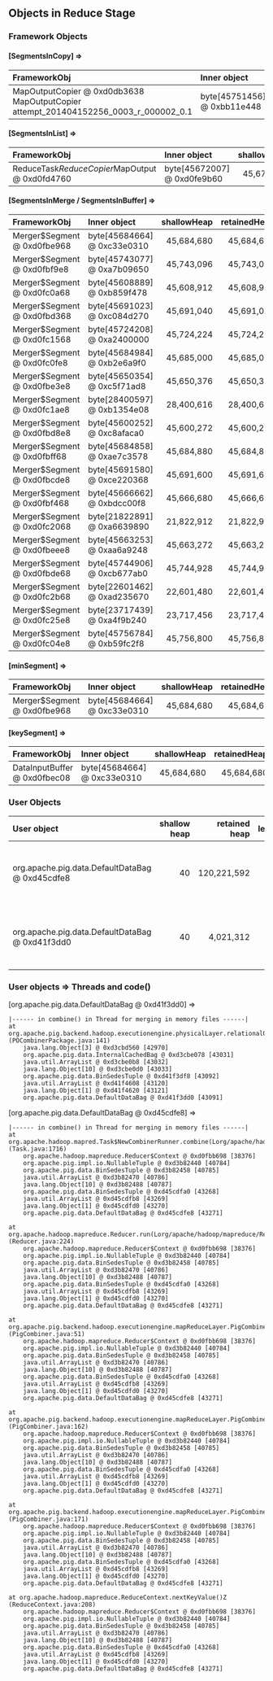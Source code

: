 ## Objects in Reduce Stage

### Framework Objects

#### [SegmentsInCopy] => 

| FrameworkObj 	| Inner object 	| shallowHeap 	| retainedHeap 	| TaskId 	|
| :----------- | :----------- | -----------: | -----------: | -----------: |
| MapOutputCopier @ 0xd0db3638  MapOutputCopier attempt_201404152256_0003_r_000002_0.1	| byte[45751456] @ 0xbb11e448	| 45,751,472	| 45,751,472	|12	|

#### [SegmentsInList] => 

| FrameworkObj 	| Inner object 	| shallowHeap 	| retainedHeap 	| TaskId 	|
| :----------- | :----------- | -----------: | -----------: | -----------: |
| ReduceTask$ReduceCopier$MapOutput @ 0xd0fd4760	| byte[45672007] @ 0xd0fe9b60	| 45,672,024	| 45,672,024	|9	|

#### [SegmentsInMerge / SegmentsInBuffer] => 

| FrameworkObj 	| Inner object 	| shallowHeap 	| retainedHeap 	| TaskId 	|
| :----------- | :----------- | -----------: | -----------: | -----------: |
| Merger$Segment @ 0xd0fbe968	| byte[45684664] @ 0xc33e0310	| 45,684,680	| 45,684,680	|4	|
| Merger$Segment @ 0xd0fbf9e8	| byte[45743077] @ 0xa7b09650	| 45,743,096	| 45,743,096	|14	|
| Merger$Segment @ 0xd0fc0a68	| byte[45608889] @ 0xb859f478	| 45,608,912	| 45,608,912	|13	|
| Merger$Segment @ 0xd0fbd368	| byte[45691023] @ 0xc084d270	| 45,691,040	| 45,691,040	|8	|
| Merger$Segment @ 0xd0fc1568	| byte[45724208] @ 0xa2400000	| 45,724,224	| 45,724,224	|16	|
| Merger$Segment @ 0xd0fc0fe8	| byte[45684984] @ 0xb2e6a9f0	| 45,685,000	| 45,685,000	|0	|
| Merger$Segment @ 0xd0fbe3e8	| byte[45650354] @ 0xc5f71ad8	| 45,650,376	| 45,650,376	|11	|
| Merger$Segment @ 0xd0fc1ae8	| byte[28400597] @ 0xb1354e08	| 28,400,616	| 28,400,616	|18	|
| Merger$Segment @ 0xd0fbd8e8	| byte[45600252] @ 0xc8afaca0	| 45,600,272	| 45,600,272	|15	|
| Merger$Segment @ 0xd0fbff68	| byte[45684858] @ 0xae7c3578	| 45,684,880	| 45,684,880	|5	|
| Merger$Segment @ 0xd0fbcde8	| byte[45691580] @ 0xce220368	| 45,691,600	| 45,691,600	|6	|
| Merger$Segment @ 0xd0fbf468	| byte[45666662] @ 0xbdcc00f8	| 45,666,680	| 45,666,680	|7	|
| Merger$Segment @ 0xd0fc2068	| byte[21822891] @ 0xa6639890	| 21,822,912	| 21,822,912	|21	|
| Merger$Segment @ 0xd0fbeee8	| byte[45663253] @ 0xaa6a9248	| 45,663,272	| 45,663,272	|17	|
| Merger$Segment @ 0xd0fbde68	| byte[45744906] @ 0xcb677ab0	| 45,744,928	| 45,744,928	|10	|
| Merger$Segment @ 0xd0fc2b68	| byte[22601462] @ 0xad235670	| 22,601,480	| 22,601,480	|19	|
| Merger$Segment @ 0xd0fc25e8	| byte[23717439] @ 0xa4f9b240	| 23,717,456	| 23,717,456	|20	|
| Merger$Segment @ 0xd0fc04e8	| byte[45756784] @ 0xb59fc2f8	| 45,756,800	| 45,756,800	|3	|


#### [minSegment] => 

| FrameworkObj 	| Inner object 	| shallowHeap 	| retainedHeap 	| TaskId 	|
| :----------- | :----------- | -----------: | -----------: |-----------: |
| Merger$Segment @ 0xd0fbe968	| byte[45684664] @ 0xc33e0310	| 45,684,680	| 45,684,680	|4	|


#### [keySegment] => 

| FrameworkObj 	| Inner object 	| shallowHeap 	| retainedHeap 	|
| :----------- | :----------- | -----------: | -----------: |
| DataInputBuffer @ 0xd0fbec08	| byte[45684664] @ 0xc33e0310	| 45,684,680	| 45,684,680	|


### User Objects

| User object | shallow heap | retained heap | length | inner object | inner size | threads | code() |
|:------------| ------------:| -------------:| ------:|:------------ | ----------:| :------ | :------|
| org.apache.pig.data.DefaultDataBag @ 0xd45cdfe8 | 40 | 120,221,592 | 1 |  | | Thread for merging in memory files | combine |
| org.apache.pig.data.DefaultDataBag @ 0xd41f3dd0 | 40 | 4,021,312 | 1 |  | | Thread for merging in memory files | combine |

### User objects => Threads and code() 

[org.apache.pig.data.DefaultDataBag @ 0xd41f3dd0] =>

	|------ in combine() in Thread for merging in memory files ------|
	at org.apache.pig.backend.hadoop.executionengine.physicalLayer.relationalOperators.POCombinerPackage.getNext(Lorg/apache/pig/data/Tuple;)Lorg/apache/pig/backend/hadoop/executionengine/physicalLayer/Result; (POCombinerPackage.java:141)
		java.lang.Object[3] @ 0xd3cbd560 [42970]
		org.apache.pig.data.InternalCachedBag @ 0xd3cbe078 [43031]
		java.util.ArrayList @ 0xd3cbe0b8 [43032]
		java.lang.Object[10] @ 0xd3cbe0d0 [43033]
		org.apache.pig.data.BinSedesTuple @ 0xd41f3df8 [43092]
		java.util.ArrayList @ 0xd41f4608 [43120]
		java.lang.Object[1] @ 0xd41f4620 [43121]
		org.apache.pig.data.DefaultDataBag @ 0xd41f3dd0 [43091]


[org.apache.pig.data.DefaultDataBag @ 0xd45cdfe8] =>

	|------ in combine() in Thread for merging in memory files ------|
	at org.apache.hadoop.mapred.Task$NewCombinerRunner.combine(Lorg/apache/hadoop/mapred/RawKeyValueIterator;Lorg/apache/hadoop/mapred/OutputCollector;)V (Task.java:1716)
		org.apache.hadoop.mapreduce.Reducer$Context @ 0xd0fbb698 [38376]
		org.apache.pig.impl.io.NullableTuple @ 0xd3b82440 [40784]
		org.apache.pig.data.BinSedesTuple @ 0xd3b82458 [40785]
		java.util.ArrayList @ 0xd3b82470 [40786]
		java.lang.Object[10] @ 0xd3b82488 [40787]
		org.apache.pig.data.BinSedesTuple @ 0xd45cdfa0 [43268]
		java.util.ArrayList @ 0xd45cdfb8 [43269]
		java.lang.Object[1] @ 0xd45cdfd0 [43270]
		org.apache.pig.data.DefaultDataBag @ 0xd45cdfe8 [43271]

	at org.apache.hadoop.mapreduce.Reducer.run(Lorg/apache/hadoop/mapreduce/Reducer$Context;)V (Reducer.java:224)
		org.apache.hadoop.mapreduce.Reducer$Context @ 0xd0fbb698 [38376]
		org.apache.pig.impl.io.NullableTuple @ 0xd3b82440 [40784]
		org.apache.pig.data.BinSedesTuple @ 0xd3b82458 [40785]
		java.util.ArrayList @ 0xd3b82470 [40786]
		java.lang.Object[10] @ 0xd3b82488 [40787]
		org.apache.pig.data.BinSedesTuple @ 0xd45cdfa0 [43268]
		java.util.ArrayList @ 0xd45cdfb8 [43269]
		java.lang.Object[1] @ 0xd45cdfd0 [43270]
		org.apache.pig.data.DefaultDataBag @ 0xd45cdfe8 [43271]

	at org.apache.pig.backend.hadoop.executionengine.mapReduceLayer.PigCombiner$Combine.reduce(Ljava/lang/Object;Ljava/lang/Iterable;Lorg/apache/hadoop/mapreduce/Reducer$Context;)V (PigCombiner.java:51)
		org.apache.hadoop.mapreduce.Reducer$Context @ 0xd0fbb698 [38376]
		org.apache.pig.impl.io.NullableTuple @ 0xd3b82440 [40784]
		org.apache.pig.data.BinSedesTuple @ 0xd3b82458 [40785]
		java.util.ArrayList @ 0xd3b82470 [40786]
		java.lang.Object[10] @ 0xd3b82488 [40787]
		org.apache.pig.data.BinSedesTuple @ 0xd45cdfa0 [43268]
		java.util.ArrayList @ 0xd45cdfb8 [43269]
		java.lang.Object[1] @ 0xd45cdfd0 [43270]
		org.apache.pig.data.DefaultDataBag @ 0xd45cdfe8 [43271]

	at org.apache.pig.backend.hadoop.executionengine.mapReduceLayer.PigCombiner$Combine.reduce(Lorg/apache/pig/impl/io/PigNullableWritable;Ljava/lang/Iterable;Lorg/apache/hadoop/mapreduce/Reducer$Context;)V (PigCombiner.java:162)
		org.apache.hadoop.mapreduce.Reducer$Context @ 0xd0fbb698 [38376]
		org.apache.pig.impl.io.NullableTuple @ 0xd3b82440 [40784]
		org.apache.pig.data.BinSedesTuple @ 0xd3b82458 [40785]
		java.util.ArrayList @ 0xd3b82470 [40786]
		java.lang.Object[10] @ 0xd3b82488 [40787]
		org.apache.pig.data.BinSedesTuple @ 0xd45cdfa0 [43268]
		java.util.ArrayList @ 0xd45cdfb8 [43269]
		java.lang.Object[1] @ 0xd45cdfd0 [43270]
		org.apache.pig.data.DefaultDataBag @ 0xd45cdfe8 [43271]

	at org.apache.pig.backend.hadoop.executionengine.mapReduceLayer.PigCombiner$Combine.processOnePackageOutput(Lorg/apache/hadoop/mapreduce/Reducer$Context;)Z (PigCombiner.java:171)
		org.apache.hadoop.mapreduce.Reducer$Context @ 0xd0fbb698 [38376]
		org.apache.pig.impl.io.NullableTuple @ 0xd3b82440 [40784]
		org.apache.pig.data.BinSedesTuple @ 0xd3b82458 [40785]
		java.util.ArrayList @ 0xd3b82470 [40786]
		java.lang.Object[10] @ 0xd3b82488 [40787]
		org.apache.pig.data.BinSedesTuple @ 0xd45cdfa0 [43268]
		java.util.ArrayList @ 0xd45cdfb8 [43269]
		java.lang.Object[1] @ 0xd45cdfd0 [43270]
		org.apache.pig.data.DefaultDataBag @ 0xd45cdfe8 [43271]

	at org.apache.hadoop.mapreduce.ReduceContext.nextKeyValue()Z (ReduceContext.java:208)
		org.apache.hadoop.mapreduce.Reducer$Context @ 0xd0fbb698 [38376]
		org.apache.pig.impl.io.NullableTuple @ 0xd3b82440 [40784]
		org.apache.pig.data.BinSedesTuple @ 0xd3b82458 [40785]
		java.util.ArrayList @ 0xd3b82470 [40786]
		java.lang.Object[10] @ 0xd3b82488 [40787]
		org.apache.pig.data.BinSedesTuple @ 0xd45cdfa0 [43268]
		java.util.ArrayList @ 0xd45cdfb8 [43269]
		java.lang.Object[1] @ 0xd45cdfd0 [43270]
		org.apache.pig.data.DefaultDataBag @ 0xd45cdfe8 [43271]


